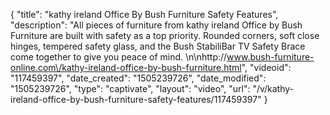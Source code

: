 {
    "title": "kathy ireland Office By Bush Furniture Safety Features",
    "description": "All pieces of furniture from kathy ireland Office by Bush Furniture are built with safety as a top priority. Rounded corners, soft close hinges, tempered safety glass, and the Bush StabiliBar TV Safety Brace come together to give you peace of mind. \n\nhttp:\/\/www.bush-furniture-online.com\/kathy-ireland-office-by-bush-furniture.html",
    "videoid": "117459397",
    "date_created": "1505239726",
    "date_modified": "1505239726",
    "type": "captivate",
    "layout": "video",
    "url": "\/v\/kathy-ireland-office-by-bush-furniture-safety-features\/117459397"
}